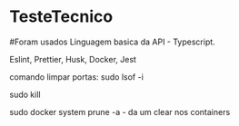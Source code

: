# TesteTecnico

#Foram usados 
Linguagem basica da API - Typescript.

Eslint, Prettier, Husk, Docker, Jest

comando limpar portas:
sudo lsof -i <porta>

sudo kill <porta>

sudo docker system prune -a - da um clear nos containers